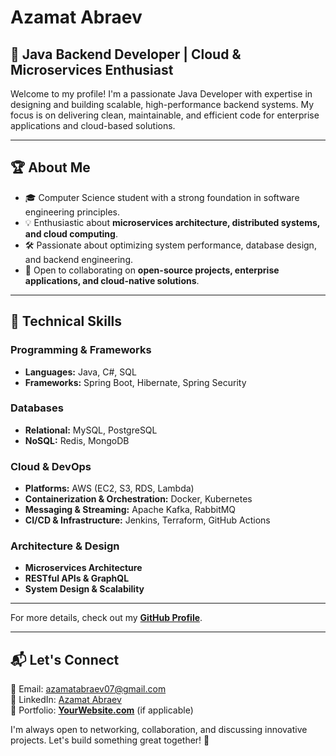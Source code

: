 # Azamat Abraev

## 🚀 Java Backend Developer | Cloud & Microservices Enthusiast

Welcome to my profile! I'm a passionate Java Developer with expertise in designing and building scalable, high-performance backend systems. My focus is on delivering clean, maintainable, and efficient code for enterprise applications and cloud-based solutions.

---

## 🏆 About Me
- 🎓 Computer Science student with a strong foundation in software engineering principles.
- 💡 Enthusiastic about **microservices architecture, distributed systems, and cloud computing**.
- 🛠️ Passionate about optimizing system performance, database design, and backend engineering.
- 🤝 Open to collaborating on **open-source projects, enterprise applications, and cloud-native solutions**.

---

## 🔧 Technical Skills
### **Programming & Frameworks**
- **Languages:** Java, C#, SQL
- **Frameworks:** Spring Boot, Hibernate, Spring Security

### **Databases**
- **Relational:** MySQL, PostgreSQL
- **NoSQL:** Redis, MongoDB

### **Cloud & DevOps**
- **Platforms:** AWS (EC2, S3, RDS, Lambda)
- **Containerization & Orchestration:** Docker, Kubernetes
- **Messaging & Streaming:** Apache Kafka, RabbitMQ
- **CI/CD & Infrastructure:** Jenkins, Terraform, GitHub Actions

### **Architecture & Design**
- **Microservices Architecture**
- **RESTful APIs & GraphQL**
- **System Design & Scalability**

---

For more details, check out my **[GitHub Profile](https://github.com/yourgithubusername)**.

---

## 📬 Let's Connect
📩 Email: [azamatabraev07@gmail.com](mailto:azamatabraev07@gmail.com)  
💼 LinkedIn: [Azamat Abraev](https://www.linkedin.com/in/azamat-abraev)  
📂 Portfolio: **[YourWebsite.com](#)** (if applicable)

I'm always open to networking, collaboration, and discussing innovative projects. Let's build something great together! 🚀

